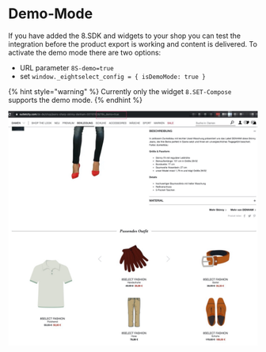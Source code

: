 # Demo-Mode

If you have added the 8.SDK and widgets to your shop you can test the integration before the product export is working and content is delivered. To activate the demo mode there are two options:

* URL parameter `8S-demo=true`
* set `window._eightselect_config = { isDemoMode: true }`

{% hint style="warning" %}
Currently only the widget `8.SET-Compose` supports the demo mode.
{% endhint %}

![8.SET Compose 1.0 in demo mode](../.gitbook/assets/demo-mode.jpg)




